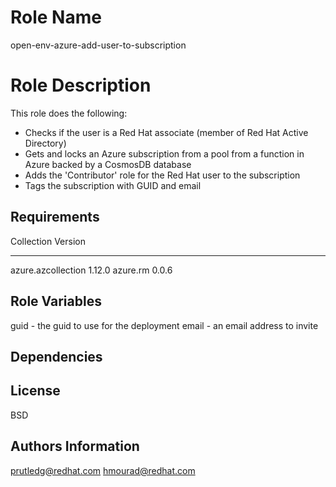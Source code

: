 Role Name
=========

open-env-azure-add-user-to-subscription

Role Description
================

This role does the following:
- Checks if the user is a Red Hat associate (member of Red Hat Active Directory)
- Gets and locks an Azure subscription from a pool from a function in Azure backed by a CosmosDB database
- Adds the 'Contributor' role for the Red Hat user to the subscription
- Tags the subscription with GUID and email

Requirements
------------

Collection         Version
------------------ -------
azure.azcollection 1.12.0
azure.rm           0.0.6

Role Variables
--------------

guid - the guid to use for the deployment
email - an email address to invite

Dependencies
------------

License
-------

BSD

Authors Information
------------------
prutledg@redhat.com
hmourad@redhat.com
